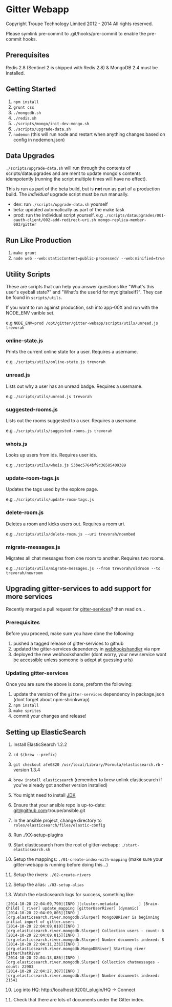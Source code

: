 Gitter Webapp
=============

Copyright Troupe Technology Limited 2012 - 2014
All rights reserved.

Please symlink pre-commit to .git/hooks/pre-commit to enable the pre-commit hooks.

Prerequisites
-------------
Redis 2.8 (Sentinel 2 is shipped with Redis 2.8) & MongoDB 2.4 must be installed.

Getting Started
---------------
1.  `npm install`
2.  `grunt css`
3.  `./mongodb.sh`
4.  `./redis.sh`
5.  `./scripts/mongo/init-dev-mongo.sh`
6.  `./scripts/upgrade-data.sh`
7.  `nodemon` (this will run node and restart when anything changes based on config in nodemon.json)

Data Upgrades
-------------
`./scripts/upgrade-data.sh` will run through the contents of scripts/dataupgrades and are ment to update mongo's contents idempotently (running the script multiple times will have no effect).

This is run as part of the beta build, but is **not** run as part of a production build. The *individual* upgrade script must be run manually.

* dev: run `./scripts/upgrade-data.sh` yourself
* beta: updated automatically as part of the make task
* prod: run the individual script yourself. e.g `./scripts/dataupgrades/001-oauth-client/002-add-redirect-uri.sh mongo-replica-member-003/gitter`

Run Like Production
-------------------
1.  `make grunt`
2.  `node web --web:staticContent=public-processed/ --web:minified=true`

Utility Scripts
---------------
These are scripts that can help you answer questions like "What's this user's eyeball state?" and "What's the userId for mydigitalself?". They can be found in `scripts/utils`.

If you want to run against production, ssh into app-00X and run with the NODE_ENV varible set.

e.g `NODE_ENV=prod /opt/gitter/gitter-webapp/scripts/utils/unread.js trevorah`

### online-state.js
Prints the current online state for a user. Requires a username.

e.g `./scripts/utils/online-state.js trevorah`

### unread.js
Lists out why a user has an unread badge. Requires a username.

e.g `./scripts/utils/unread.js trevorah`

### suggested-rooms.js
Lists out the rooms suggested to a user. Requires a username.

e.g `./scripts/utils/suggested-rooms.js trevorah`

### whois.js
Looks up users from ids. Requires user ids.

e.g `./scripts/utils/whois.js 53bec5764bf9c36505409389`

### update-room-tags.js
Updates the tags used by the explore page.

e.g `./scripts/utils/update-room-tags.js`

### delete-room.js
Deletes a room and kicks users out. Requires a room uri.

e.g `./scripts/utils/delete-room.js --uri trevorah/noembed`

### migrate-messages.js
Migrates all chat messages from one room to another. Requires two rooms.

e.g `./scripts/utils/migrate-messages.js --from trevorah/oldroom --to trevorah/newroom`

Upgrading gitter-services to add support for more services
----------------------------------------------------------
Recently merged a pull request for [gitter-services](https://github.com/gitterHQ/services)? then read on…

### Prerequisites
Before you proceed, make sure you have done the following:
1. pushed a tagged release of gitter-services to github
2. updated the gitter-services dependency in [webhookshandler](https://bitbucket.org/troupe/webhookshandler) via npm
3. deployed the new webhookshandler (dont worry, your new service wont be accessible unless someone is adept at guessing urls)

### Updating gitter-services
Once you are sure the above is done, preform the following:
1. update the version of the `gitter-services` dependency in package.json (dont forget about npm-shrinkwrap)
2. `npm install`
3. `make sprites`
4. commit your changes and release!

## Setting up ElasticSearch

1. Install ElasticSearch 1.2.2
  1. `cd $(brew --prefix)`
  2. `git checkout afe0820 /usr/local/Library/Formula/elasticsearch.rb` - version 1.3.4
  3. `brew install elasticsearch`  (remember to brew unlink elasticsearch if you've already got another version installed)

2. You might need to install [JDK](http://www.oracle.com/technetwork/java/javase/downloads/jdk8-downloads-2133151.html)

3. Ensure that your ansible repo is up-to-date: git@github.com:troupe/ansible.git

4. In the ansible project, change directory to `roles/elasticsearch/files/elastic-config`

5. Run ./XX-setup-plugins

5. Start elasticsearch from the root of gitter-webapp: `./start-elasticsearch.sh`

6. Setup the mappings: `./01-create-index-with-mapping` (make sure your gitter-webapp is running before doing this...)

7. Setup the rivers: `./02-create-rivers`

8. Setup the alias: `./03-setup-alias`

9. Watch the elasticsearch logs for success, something like:

```
[2014-10-20 22:04:09,790][INFO ][cluster.metadata         ] [Brain-Child] [_river] update_mapping [gitterUserRiver] (dynamic)
[2014-10-20 22:04:09,805][INFO ][org.elasticsearch.river.mongodb.Slurper] MongoDBRiver is beginning initial import of gitter.users
[2014-10-20 22:04:09,810][INFO ][org.elasticsearch.river.mongodb.Slurper] Collection users - count: 8
[2014-10-20 22:04:09,815][INFO ][org.elasticsearch.river.mongodb.Slurper] Number documents indexed: 8
[2014-10-20 22:04:11,231][INFO ][org.elasticsearch.river.mongodb.MongoDBRiver] Starting river gitterChatRiver
[2014-10-20 22:04:13,086][INFO ][org.elasticsearch.river.mongodb.Slurper] Collection chatmessages - count: 22903
[2014-10-20 22:04:27,307][INFO ][org.elasticsearch.river.mongodb.Slurper] Number documents indexed: 21541
```

10. Log into HQ: http://localhost:9200/_plugin/HQ -> Connect 

11. Check that there are lots of documents under the Gitter index.
